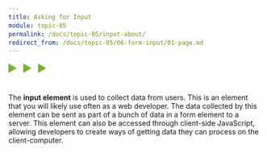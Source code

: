 ```yaml
---
title: Asking for Input
module: topic-05
permalink: /docs/topic-05/input-about/
redirect_from: /docs/topic-05/06-form-input/01-page.md
---
```


<img src="./../../../img/arrow-divider.svg" style="width: 75px; border: none; margin: 0px 0 20px 0" />

The **input element** is used to collect data from users. This is an element that you will likely use often as a web developer. The data collected by this element can be sent as part of a bunch of data in a form element to a server. This element can also be accessed through client-side JavaScript, allowing developers to create ways of getting data they can process on the client-computer.
